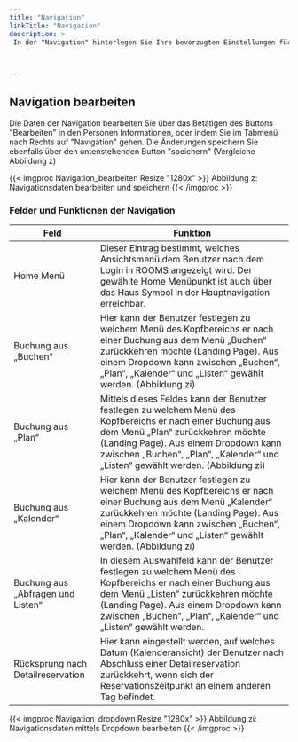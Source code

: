```yaml
---
title: "Navigation"
linkTitle: "Navigation"
description: >
 In der "Navigation" hinterlegen Sie Ihre bevorzugten Einstellungen für die Führung durch die Menüpunkte.
 


---
```

## Navigation bearbeiten 
Die Daten der Navigation bearbeiten Sie über das Betätigen des Buttons "Bearbeiten" in den Personen Informationen, oder indem Sie im Tabmenü nach Rechts auf "Navigation" gehen. Die Änderungen speichern Sie ebenfalls über den untenstehenden Button "speichern" (Vergleiche Abbildung z)

{{< imgproc Navigation_bearbeiten Resize "1280x" >}}
Abbildung z: Navigationsdaten bearbeiten und speichern
{{< /imgproc >}}

### Felder und Funktionen der Navigation 


| Feld         | Funktion         | 
| ------------- |-------------  | 
| Home Menü      | Dieser Eintrag bestimmt, welches Ansichtsmenü dem Benutzer nach dem Login in ROOMS angezeigt wird. Der gewählte Home Menüpunkt ist auch über das Haus Symbol in der Hauptnavigation erreichbar. | 
| Buchung aus „Buchen“     | Hier kann der Benutzer festlegen zu welchem Menü des Kopfbereichs er nach einer Buchung aus dem Menü „Buchen“ zurückkehren möchte (Landing Page). Aus einem Dropdown kann zwischen „Buchen“, „Plan“, „Kalender“ und „Listen“ gewählt werden. (Abbildung zi)      |   
| Buchung aus „Plan“ | Mittels dieses Feldes kann der Benutzer festlegen zu welchem Menü des Kopfbereichs er nach einer Buchung aus dem Menü „Plan“ zurückkehren möchte (Landing Page). Aus einem Dropdown kann zwischen „Buchen“, „Plan“, „Kalender“ und „Listen“ gewählt werden. (Abbildung zi)        |   
| Buchung aus „Kalender“ |Hier kann der Benutzer festlegen zu welchem Menü des Kopfbereichs er nach einer Buchung aus dem Menü „Kalender“ zurückkehren möchte (Landing Page). Aus einem Dropdown kann zwischen „Buchen“, „Plan“, „Kalender“ und „Listen“ gewählt werden. (Abbildung zi)     |   
| Buchung aus „Abfragen und Listen“ | In diesem Auswahlfeld kann der Benutzer festlegen zu welchem Menü des Kopfbereichs er nach einer Buchung aus dem Menü „Listen“ zurückkehren möchte (Landing Page). Aus einem Dropdown kann zwischen „Buchen“, „Plan“, „Kalender“ und „Listen“ gewählt werden.      |   
| Rücksprung nach Detailreservation | Hier kann eingestellt werden, auf welches Datum (Kalenderansicht) der Benutzer nach Abschluss einer Detailreservation zurückkehrt, wenn sich der Reservationszeitpunkt an einem anderen Tag befindet.      |   

{{< imgproc Navigation_dropdown Resize "1280x" >}}
Abbildung zi: Navigationsdaten mittels Dropdown bearbeiten
{{< /imgproc >}}